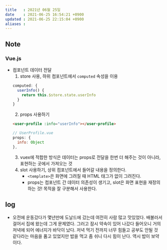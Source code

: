 ```yaml
---
title   : 2021년 06월 25일
date    : 2021-06-25 16:54:21 +0900
updated : 2021-06-25 22:15:04 +0900
aliases : 
---
```

## Note
### Vue.js  
- 컴포넌트 데이터 전달  
  1. store 사용, 하위 컴포넌트에서 `computed` 속성을 이용 
  ```javascript
  computed: {
    userInfo() {
      return this.$store.state.userInfo
    }
  }
  ```
  2. props 사용하기  
  ```html
  <user-profile :info="userInfo"></user-profile>
  ```
  ```javascript
  // UserProfile.vue
  props: {
    info: Object 
  },
  ```
  3. vuex에 적합한 방식은 데이터는 props로 전달을 한번 더 해주는 것이 아니라, 표현하는 곳에서 가져오는 것
  4. slot 사용하기, 상위 컴포넌트에서 들어갈 내용을 정의한다.  
     - `<template>`은 화면에 그려질 때 HTML 태그가 없이 그려진다.  
     - props는 컴포넌트 간 데이터 의존성이 생기고, slot은 화면 표현을 재정의 하는 것! 목적을 잘 구분해서 사용한다.
     
## log
- 오전에 운동갔다가 몇년만에 도날드에 갔는데 여전히 사람 많고 맛있었다. 배불러서 걸어서 집에 왔는데 그게 문제였다. 그러고 잠시 약속이 있어 나갔다 들어오니 거의 저녁에 되어 에너지가 바닥이 났다. 저녁 먹기 전까지 너무 힘들고 공부도 안될 것 같다라는 마음을 품고 있었지만 밥을 먹고 좀 쉬니 다시 힘이 난다. 역시 밥이 보약이다.    
